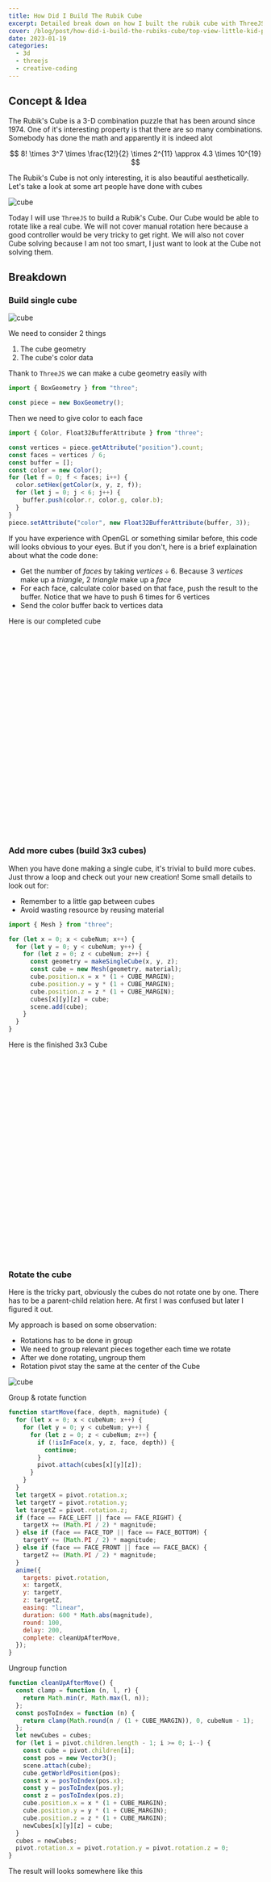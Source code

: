 ```yaml
---
title: How Did I Build The Rubik Cube
excerpt: Detailed break down on how I built the rubik cube with ThreeJS
cover: /blog/post/how-did-i-build-the-rubiks-cube/top-view-little-kid-playing-with-rubics-cube-orange-desk.jpg
date: 2023-01-19
categories:
  - 3d
  - threejs
  - creative-coding
---
```


<script>
  import Rubik from '$lib/components/rubik.svelte';
  import Rubik1 from '$lib/components/rubik-breakdown-1.svelte';
  import Rubik3 from '$lib/components/rubik-breakdown-3.svelte';
  import Rubik3R from '$lib/components/rubik-breakdown-3r.svelte';
</script>

## Concept & Idea

The Rubik's Cube is a 3-D combination puzzle that has been around since 1974. One of it's interesting property is that there are so many combinations. Somebody has done the math and apparently it is indeed alot

$$
8! \times 3^7 \times \frac{12!}{2} \times 2^{11} \approx 4.3 \times 10^{19}
$$

The Rubik's Cube is not only interesting, it is also beautiful aesthetically. Let's take a look at some art people have done with cubes

<img class="w-full sm:w-1/2 mx-auto" alt="cube" src="how-did-i-build-the-rubiks-cube/3d-render-rainbow-coloured-cubes.jpg" />

Today I will use `ThreeJS` to build a Rubik's Cube. Our Cube would be able to rotate like a real cube. We will not cover manual rotation here because a good controller would be very tricky to get right. We will also not cover Cube solving because I am not too smart, I just want to look at the Cube not solving them.

## Breakdown

### Build single cube

![cube](how-did-i-build-the-rubiks-cube/single-cube.png)

We need to consider 2 things

1. The cube geometry
2. The cube's color data

Thank to `ThreeJS` we can make a cube geometry easily with

```js
import { BoxGeometry } from "three";

const piece = new BoxGeometry();
```

Then we need to give color to each face

```js
import { Color, Float32BufferAttribute } from "three";

const vertices = piece.getAttribute("position").count;
const faces = vertices / 6;
const buffer = [];
const color = new Color();
for (let f = 0; f < faces; i++) {
  color.setHex(getColor(x, y, z, f));
  for (let j = 0; j < 6; j++) {
    buffer.push(color.r, color.g, color.b);
  }
}
piece.setAttribute("color", new Float32BufferAttribute(buffer, 3));
```

If you have experience with OpenGL or something similar before, this code will looks obvious to your eyes. But if you don't, here is a brief explaination about what the code done:

- Get the number of $faces$ by taking $vertices \div 6$. Because 3 $vertices$ make up a $triangle$, 2 $triangle$ make up a $face$
- For each face, calculate color based on that face, push the result to the buffer. Notice that we have to push 6 times for 6 vertices
- Send the color buffer back to vertices data

Here is our completed cube

<div class="rubik">
    <Rubik1 />
</div>

### Add more cubes (build 3x3 cubes)

When you have done making a single cube, it's trivial to build more cubes. Just throw a loop and check out your new creation!
Some small details to look out for:

- Remember to a little gap between cubes
- Avoid wasting resource by reusing material

```js
import { Mesh } from "three";

for (let x = 0; x < cubeNum; x++) {
  for (let y = 0; y < cubeNum; y++) {
    for (let z = 0; z < cubeNum; z++) {
      const geometry = makeSingleCube(x, y, z);
      const cube = new Mesh(geometry, material);
      cube.position.x = x * (1 + CUBE_MARGIN);
      cube.position.y = y * (1 + CUBE_MARGIN);
      cube.position.z = z * (1 + CUBE_MARGIN);
      cubes[x][y][z] = cube;
      scene.add(cube);
    }
  }
}
```

Here is the finished 3x3 Cube

<div class="rubik">
    <Rubik3 />
  </div>

### Rotate the cube

Here is the tricky part, obviously the cubes do not rotate one by one. There has to be a parent-child relation here. At first I was confused but later I figured it out.

My approach is based on some observation:

- Rotations has to be done in group
- We need to group relevant pieces together each time we rotate
- After we done rotating, ungroup them
- Rotation pivot stay the same at the center of the Cube

![cube](how-did-i-build-the-rubiks-cube/rotation.png)

Group & rotate function

```js
function startMove(face, depth, magnitude) {
  for (let x = 0; x < cubeNum; x++) {
    for (let y = 0; y < cubeNum; y++) {
      for (let z = 0; z < cubeNum; z++) {
        if (!isInFace(x, y, z, face, depth)) {
          continue;
        }
        pivot.attach(cubes[x][y][z]);
      }
    }
  }
  let targetX = pivot.rotation.x;
  let targetY = pivot.rotation.y;
  let targetZ = pivot.rotation.z;
  if (face == FACE_LEFT || face == FACE_RIGHT) {
    targetX += (Math.PI / 2) * magnitude;
  } else if (face == FACE_TOP || face == FACE_BOTTOM) {
    targetY += (Math.PI / 2) * magnitude;
  } else if (face == FACE_FRONT || face == FACE_BACK) {
    targetZ += (Math.PI / 2) * magnitude;
  }
  anime({
    targets: pivot.rotation,
    x: targetX,
    y: targetY,
    z: targetZ,
    easing: "linear",
    duration: 600 * Math.abs(magnitude),
    round: 100,
    delay: 200,
    complete: cleanUpAfterMove,
  });
}
```

Ungroup function

```js
function cleanUpAfterMove() {
  const clamp = function (n, l, r) {
    return Math.min(r, Math.max(l, n));
  };
  const posToIndex = function (n) {
    return clamp(Math.round(n / (1 + CUBE_MARGIN)), 0, cubeNum - 1);
  };
  let newCubes = cubes;
  for (let i = pivot.children.length - 1; i >= 0; i--) {
    const cube = pivot.children[i];
    const pos = new Vector3();
    scene.attach(cube);
    cube.getWorldPosition(pos);
    const x = posToIndex(pos.x);
    const y = posToIndex(pos.y);
    const z = posToIndex(pos.z);
    cube.position.x = x * (1 + CUBE_MARGIN);
    cube.position.y = y * (1 + CUBE_MARGIN);
    cube.position.z = z * (1 + CUBE_MARGIN);
    newCubes[x][y][z] = cube;
  }
  cubes = newCubes;
  pivot.rotation.x = pivot.rotation.y = pivot.rotation.z = 0;
}
```

The result will looks somewhere like this

<div class="rubik">
    <Rubik3R />
</div>

### And finally let's add some variations

At this point, it's up to your creativity to add more interesting features.
I would like to add more dimension, then add some goofy easing curve to spice up the rotation.

<div class="rubik">
    <Rubik size={5} />
</div>

## Code

Check out this [page](/rubik) and the code below

<details>

<summary>Full implementation</summary>

```js
import anime from "animejs";
import {
  BoxGeometry,
  Clock,
  Color,
  Float32BufferAttribute,
  Mesh,
  MeshBasicMaterial,
  Object3D,
  PerspectiveCamera,
  Scene,
  Vector3,
  WebGLRenderer,
} from "three";
import { OrbitControls } from "three/addons/controls/OrbitControls.js";

let scene, camera, renderer, controls;
const clock = new Clock();
const material = new MeshBasicMaterial({
  vertexColors: true,
});
let cameraTarget;
let isInIntro = false;
var time = 0;
const CANVAS_ID = "rubik";
const USE_CAMERA_CONTROL = true;
const ASPECT_RATIO = 0.75;
const FACE_RIGHT = 0;
const FACE_LEFT = 1;
const FACE_TOP = 2;
const FACE_BOTTOM = 3;
const FACE_FRONT = 4;
const FACE_BACK = 5;
const CUBE_NUM_DEFAULT = 3;
let cubeNum = CUBE_NUM_DEFAULT;
const CUBE_MARGIN = 0.1;

function isInFace(x, y, z, face, depth) {
  return (
    (face == FACE_TOP && y >= cubeNum - depth) ||
    (face == FACE_BOTTOM && y < depth) ||
    (face == FACE_FRONT && z >= cubeNum - depth) ||
    (face == FACE_BACK && z < depth) ||
    (face == FACE_LEFT && x < depth) ||
    (face == FACE_RIGHT && x >= cubeNum - depth)
  );
}
function getColor(x, y, z, face) {
  const FACE_TO_COLOR = [
    0x40a02b, //right - green
    0x89b4fa, //left - purple
    0xf9e2af, //top - yellow
    0xf8fafc, //bottom - white
    0xef4444, //front - red
    0xfe640b, //back - orange
  ];
  const BLACK = 0x181825;

  if (isInFace(x, y, z, face, 1)) {
    return FACE_TO_COLOR[face];
  }
  return BLACK;
}

function getCurrentSize() {
  return cubeNum;
}

function makeSingleCube(x, y, z) {
  const piece = new BoxGeometry().toNonIndexed();
  const n = piece.getAttribute("position").count / 6;
  const buffer = [];
  const color = new Color();
  for (let i = 0; i < n; i++) {
    color.setHex(getColor(x, y, z, i));
    for (let j = 0; j < 6; j++) {
      buffer.push(color.r, color.g, color.b);
    }
  }
  piece.setAttribute("color", new Float32BufferAttribute(buffer, 3));
  return piece;
}

let cubes = null;
let pivot = null;

function makeRubik() {
  cubes = new Array(cubeNum);
  for (let x = 0; x < cubeNum; x++) {
    cubes[x] = new Array(cubeNum);
    for (let y = 0; y < cubeNum; y++) {
      cubes[x][y] = new Array(cubeNum);
    }
  }
  for (let x = 0; x < cubeNum; x++) {
    for (let y = 0; y < cubeNum; y++) {
      for (let z = 0; z < cubeNum; z++) {
        const geometry = makeSingleCube(x, y, z);
        const cube = new Mesh(geometry, material);
        cube.position.x = x * (1 + CUBE_MARGIN);
        cube.position.y = y * (1 + CUBE_MARGIN);
        cube.position.z = z * (1 + CUBE_MARGIN);
        cubes[x][y][z] = cube;
        scene.add(cube);
        //addDebugArrow(cube);
      }
    }
  }
  pivot = new Object3D();
  const k = ((cubeNum - 1) / 2) * (1 + CUBE_MARGIN);
  pivot.position.x = k;
  pivot.position.y = k;
  pivot.position.z = k;
  scene.add(pivot);
  camera.lookAt(pivot.position);
  controls.target.set(k, k, k);
  controls.enableRotate = false;
  controls.autoRotate = false;
  cameraTarget.set(0, 2 + cubeNum * 2, 5 + cubeNum * 2);
  isInIntro = true;
  //addDebugArrow(pivot);
}

function remakeRubik(n) {
  if (cubeNum == n) {
    return;
  }
  scene.clear();
  cubeNum = n;
  makeRubik();
}

function setupCamera(w, h) {
  camera = new PerspectiveCamera(45, w / h, 1, 2000);
  scene = new Scene();
  camera.position.set(0, 0, 0);
  cameraTarget = new Vector3(0, 0, 0);
  rebuildOrbitControl();
}

function rebuildOrbitControl() {
  if (!USE_CAMERA_CONTROL) {
    return;
  }
  controls = new OrbitControls(camera, renderer.domElement);
  const k = ((cubeNum - 1) / 2) * (1 + CUBE_MARGIN);
  controls.target.set(k, k, k);
  //controls.enablePan = false;
  controls.minDistance = 4; // the minimum distance the camera must have from center
  controls.maxDistance = 30; // the maximum distance the camera must have from center
  //controls.update();
  controls.enableRotate = true;
  controls.autoRotate = true;
}

function init() {
  const canvas = document.getElementById(CANVAS_ID);
  const w = canvas.clientWidth;
  const h = canvas.clientHeight; //w * ASPECT_RATIO;
  renderer = new WebGLRenderer({
    canvas: canvas,
    antialias: true,
    alpha: true,
  });
  renderer.setPixelRatio(window.devicePixelRatio);
  renderer.setSize(w, h);
  if (scene != null) {
    camera.aspect = w / h;
    camera.updateProjectionMatrix();
    rebuildOrbitControl();
    return;
  }
  setupCamera(w, h);
  makeRubik();
  startMove(
    Math.floor(Math.random() * 5),
    Math.floor(Math.random() * cubeNum),
    Math.floor(Math.random() * 5) - 2,
  );
  window.addEventListener("resize", onWindowResize);
}

function destroy() {
  renderer.dispose();
}

function onWindowResize() {
  const canvas = document.getElementById(CANVAS_ID);
  if (!canvas) {
    return;
  }
  canvas.style = "";
  const w = canvas.clientWidth;
  const h = canvas.clientHeight; //w * ASPECT_RATIO;
  camera.aspect = w / h;
  camera.updateProjectionMatrix();
  renderer.setSize(w, h);
}
// function addDebugArrow(object) {
//   const dirZ = new Vector3(0, 0, 1);
//   const dirY = new Vector3(0, 1, 0);
//   const dirX = new Vector3(1, 0, 0);
//   const origin = Vector3.Zero; //object.position;
//   const length = 2;
//   const hex = 0x0077ff;
//   const zArrow = new ArrowHelper(dirZ, origin, length, hex);
//   object.add(zArrow);
//   const yArrow = new ArrowHelper(dirY, origin, length, hex);
//   object.add(yArrow);
//   const xArrow = new ArrowHelper(dirX, origin, length, hex);
//   object.add(xArrow);
// }

function startMove(face, depth, magnitude) {
  for (let x = 0; x < cubeNum; x++) {
    for (let y = 0; y < cubeNum; y++) {
      for (let z = 0; z < cubeNum; z++) {
        if (!isInFace(x, y, z, face, depth)) {
          continue;
        }
        pivot.attach(cubes[x][y][z]);
      }
    }
  }
  let targetX = pivot.rotation.x;
  let targetY = pivot.rotation.y;
  let targetZ = pivot.rotation.z;
  if (face == FACE_LEFT || face == FACE_RIGHT) {
    targetX += (Math.PI / 2) * magnitude;
  } else if (face == FACE_TOP || face == FACE_BOTTOM) {
    targetY += (Math.PI / 2) * magnitude;
  } else if (face == FACE_FRONT || face == FACE_BACK) {
    targetZ += (Math.PI / 2) * magnitude;
  }
  const easingFunctions = [
    "easeInElastic",
    "easeOutElastic",
    "easeInOutElastic",
    "easeOutInElastic",
    "easeInQuad",
    "easeInCubic",
    "easeInQuart",
    "easeInQuint",
    "easeInSine",
    "easeInExpo",
    "easeInCirc",
    "easeInBack",
    "easeOutQuad",
    "easeOutCubic",
    "easeOutQuart",
    "easeOutQuint",
    "easeOutSine",
    "easeOutExpo",
    "easeOutCirc",
    "easeOutBack",
    "easeInBounce",
    "easeInOutQuad",
    "easeInOutCubic",
    "easeInOutQuart",
    "easeInOutQuint",
    "easeInOutSine",
    "easeInOutExpo",
    "easeInOutCirc",
    "easeInOutBack",
    "easeInOutBounce",
    "easeOutBounce",
    "easeOutInQuad",
    "easeOutInCubic",
    "easeOutInQuart",
    "easeOutInQuint",
    "easeOutInSine",
    "easeOutInExpo",
    "easeOutInCirc",
    "easeOutInBack",
    "easeOutInBounce",
  ];
  const easing =
    easingFunctions[Math.floor(Math.random() * easingFunctions.length)];
  anime({
    targets: pivot.rotation,
    x: targetX,
    y: targetY,
    z: targetZ,
    duration: 600 * Math.abs(magnitude),
    round: 100,
    delay: 200,
    easing: easing,
    complete: cleanUpAfterMove,
  });
}

function cleanUpAfterMove() {
  const clamp = function (n, l, r) {
    return Math.min(r, Math.max(l, n));
  };
  const posToIndex = function (n) {
    return clamp(Math.round(n / (1 + CUBE_MARGIN)), 0, cubeNum - 1);
  };
  const newCubes = cubes;
  for (let i = pivot.children.length - 1; i >= 0; i--) {
    const cube = pivot.children[i];
    const pos = new Vector3();
    scene.attach(cube);
    cube.getWorldPosition(pos);
    const x = posToIndex(pos.x);
    const y = posToIndex(pos.y);
    const z = posToIndex(pos.z);
    cube.position.x = x * (1 + CUBE_MARGIN);
    cube.position.y = y * (1 + CUBE_MARGIN);
    cube.position.z = z * (1 + CUBE_MARGIN);
    newCubes[x][y][z] = cube;
  }
  cubes = newCubes;
  pivot.rotation.x = pivot.rotation.y = pivot.rotation.z = 0;
  startMove(
    Math.floor(Math.random() * 5),
    Math.floor(Math.random() * cubeNum),
    Math.floor(Math.random() * 5) - 2,
  );
}

function render() {
  time += clock.getDelta();
  if (renderer && scene && camera) {
    renderer.render(scene, camera);
  }
  if (controls) {
    controls.update();
  }
  if (isInIntro && camera) {
    camera.position.lerp(cameraTarget, 0.1);
    if (camera.position.distanceTo(cameraTarget) < 0.01) {
      isInIntro = false;
      controls.enableRotate = true;
      controls.autoRotate = true;
    }
  }
}

export { CANVAS_ID, init, destroy, render, getCurrentSize, remakeRubik };
```

</details>

## Learn more

[Here](https://github.com/hucancode/rubik) is a **Rust** implementation of this scene. It is a bit more complex than this one but the idea still remains.
See it live at here ([/rubik-rs](/rubik-rs))

<div style="width: 100%;text-align: center;">
    <video autoplay loop controls>
    <source src="/blog/post/how-did-i-build-the-rubiks-cube/rubik-rust.mp4" type="video/mp4" >
    </video>
</div>

<style>
  .rubik {
    aspect-ratio: 1/1;
    max-width: 400px;
    width: 80%;
    margin: 0 auto;
  }
</style>
